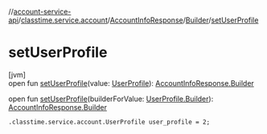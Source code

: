 //[account-service-api](../../../../index.md)/[classtime.service.account](../../index.md)/[AccountInfoResponse](../index.md)/[Builder](index.md)/[setUserProfile](set-user-profile.md)

# setUserProfile

[jvm]\
open fun [setUserProfile](set-user-profile.md)(value: [UserProfile](../../-user-profile/index.md)): [AccountInfoResponse.Builder](index.md)

open fun [setUserProfile](set-user-profile.md)(builderForValue: [UserProfile.Builder](../../-user-profile/-builder/index.md)): [AccountInfoResponse.Builder](index.md)

`.classtime.service.account.UserProfile user_profile = 2;`
